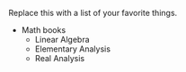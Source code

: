 Replace this with a list of your favorite things.

* Math books
  * Linear Algebra
  * Elementary Analysis
  * Real Analysis
